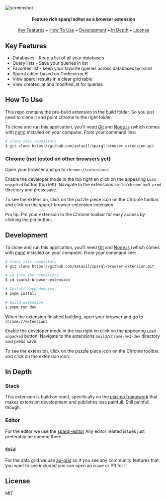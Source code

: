 

![screenshot](https://github.com/aatauil/sparql-browser-extension/assets/52280338/0ff096d9-f9e4-48cc-a6a4-e13f5a30e14e)

<h4 align="center">Feature rich sparql editor as a browser extension</h4>

<p align="center">
  <a href="#key-features">Key Features</a> •
  <a href="#how-to-use">How To Use</a> •
  <a href="#development">Development</a> •
  <a href="#in-depth">In Depth</a> •
  <a href="#license">License</a>
</p>


## Key Features

* Databases - Keep a list of all your databases
* Query lists - Save your queries in list
* Favorites list - keep your favorite queries across databases by hand
* Sparql editor based on Codemirror 6
* View sparql results in a clear grid table
* View created_at and modified_at for queries

## How To Use

This repo cnntains the pre-build extension in the build folder. So you just need to clone it and point chrome to the right folder.

To clone and run this application, you'll need [Git](https://git-scm.com) and [Node.js](https://nodejs.org/en/download/) (which comes with [npm](http://npmjs.com)) installed on your computer. From your command line:

```bash
# Clone this repository
$ git clone https://github.com/aatauil/sparql-browser-extension.git
```

### Chrome (not tested on other browsers yet)

Open your browser and go to `chrome://extensions`

Enable the developer mode in the top right en click on the appearing `Load unpacked` button (top left). Navigate to the extensions `build/chrome-mv3-prod` directory and press save.

To see the extension, click on the puzzle piece icon on the Chrome toolbar, and click on the sparql-browser-extension extension. 

Pro tip: Pin your extension to the Chrome toolbar for easy access by clicking the pin button.


## Development

To clone and run this application, you'll need [Git](https://git-scm.com) and [Node.js](https://nodejs.org/en/download/) (which comes with [npm](http://npmjs.com)) installed on your computer. From your command line:

```bash
# Clone this repository
$ git clone https://github.com/aatauil/sparql-browser-extension.git

# Go into the repository
$ cd sparql-browser-extension

# Install dependencies
$ pnpm install

# Build extension
$ pnpm run dev
```

When the extension finished building, open your browser and go to `chrome://extensions`

Enable the developer mode in the top right en click on the appearing `Load unpacked` button. Navigate to the extensions `build/chrome-mv3-dev` directory and press save.

To see the extension, click on the puzzle piece icon on the Chrome toolbar, and click on the extension icon. 

## In Depth
### Stack
This extension is build on react, specifically on the [plasmo framework](https://www.plasmo.com/) that makes extension development and publishes less painfull. Still painfull though. 

### Editor 
For the editor we use the [sparql-editor](https://github.com/aatauil/sparql-editor/tree/master/src) Any editor related issues just preferably be opened there.

### Grid
For the data grid we use [ag-grid](https://www.ag-grid.com/) so if you see any community features that you want to see included you can open an issue or PR for it

## License

MIT
